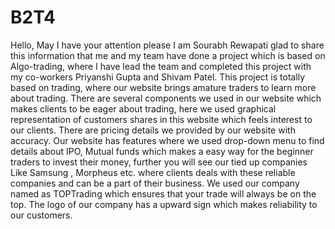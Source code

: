 # B2T4
Hello, May I have your attention please I am Sourabh Rewapati glad to share this information that me and my team have done a project which is based on Algo-trading, where I have lead the team and completed this project with my co-workers Priyanshi Gupta and Shivam Patel. This project is totally based on trading, where our website brings amature traders to learn more about trading. There are several components we used in our website which makes clients to be eager about trading, here we used graphical representation of customers shares in this website which feels interest to our clients. There are pricing details we provided by our website with accuracy. Our website has features where we used drop-down menu to find details about IPO, Mutual funds which makes a easy way for the beginner traders to invest their money, further you will see our tied up companies Like Samsung , Morpheus etc.  where clients deals with these reliable companies and can be a part of their business. We used our company named as TOPTrading which ensures that your trade will always be on the top. The logo of our company has a upward sign which makes reliability to our customers.
